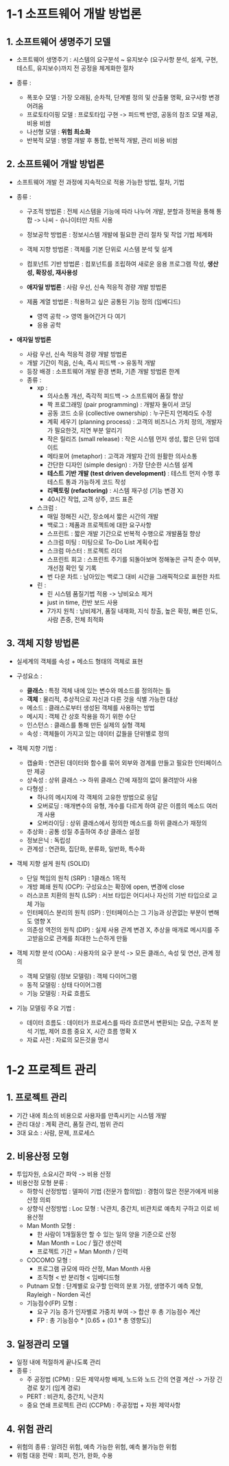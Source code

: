 # 1-1 소프트웨어 개발 방법론

## 1. 소프트웨어 생명주기 모델
- 소프트웨어 생명주기 : 시스템의 요구분석 ~ 유지보수 (요구사항 분석, 설계, 구현, 테스트, 유지보수)까지 전 공정을 체계화한 절차

- 종류 :
  - 폭포수 모델 : 가장 오래됨, 순차적, 단계별 정의 및 산출물 명확, 요구사항 변경 어려움
  - 프로토타이핑 모델 : 프로토타입 구현 -> 피드백 반영, 공동의 참조 모델 제공, 비용 비쌈
  - 나선형 모델 : **위험 최소화**
  - 반복적 모델 : 병렬 개발 후 통합, 반복적 개발, 관리 비용 비쌈

## 2. 소프트웨어 개발 방법론
- 소프트웨어 개발 전 과정에 지속적으로 적용 가능한 방법, 절차, 기법

- 종류 :
  - 구조적 방법론 : 전체 시스템을 기능에 따라 나누어 개발, 분할과 정복을 통해 통합 -> 나씨 - 슈나이터만 차트 사용
  - 정보공학 방법론 : 정보시스템 개발에 필요한 관리 절차 및 작업 기법 체계화
  - 객체 지향 방법론 : 객체를 기본 단위로 시스템 분석 및 설계
  - 컴포넌트 기반 방법론 : 컴포넌트를 조립하여 새로운 응용 프로그램 작성, **생산성, 확장성, 재사용성**
  
  - **애자일 방법론** : 사람 우선, 신속 적응적 경량 개발 방법론
  - 제품 계열 방법론 : 적용하고 싶은 공통된 기능 정의 (임베디드)
    - 영역 공학 -> 영역 들어간거 다 여기
    - 응용 공학

- **애자일 방법론**
  - 사람 우선, 신속 적응적 경량 개발 방법론 
  - 개발 기간이 적음, 신속, 즉시 피드백 -> 유동적 개발
  - 등장 배경 : 소프트웨어 개발 환경 변화, 기존 개발 방법론 한계
  - 종류 :
    - xp :
        - 의사소통 개선, 즉각적 피드백 -> 소프트웨어 품질 향상
        - 짝 프로그래밍 (pair programming) : 개발자 둘이서 코딩
        - 공동 코드 소유 (collective ownership) : 누구든지 언제라도 수정
        - 계획 세우기 (planning process) : 고객의 비즈니스 가치 정의, 개발자가 필요한것, 지연 부분 알리기
        - 작은 릴리즈 (small release) : 작은 시스템 먼저 생성, 짧은 단위 업데이트
        - 메타포어 (metaphor) : 고객과 개발자 간의 원활한 의사소통
        - 간단한 디자인 (simple design) : 가장 단순한 시스템 설계
        - **테스트 기반 개발 (test driven development)** : 테스트 먼저 수행 후 테스트 통과 가능하게 코드 작성
        - **리펙토링 (refactoring)** : 시스템 재구성 (기능 변경 X)
        - 40시간 작업, 고객 상주, 코드 표준
    - 스크럼 :
        - 매일 정해진 시간, 장소에서 짧은 시간의 개발
        - 백로그 : 제품과 프로젝트에 대한 요구사항
        - 스프린트 : 짧은 개발 기간으로 반복적 수행으로 개발품질 향상
        - 스크럼 미팅 : 미팅으로 To-Do List 계획수립
        - 스크럼 마스터 : 프로젝트 리더
        - 스프린트 회고 : 스프린트 주기를 되돌아보며 정해놓은 규칙 준수 여부, 개선점 확인 및 기록
        - 번 다운 차트 : 남아있는 백로그 대비 시간을 그래픽적으로 표현한 차트
    - 린 :
        - 린 시스템 품질기법 적용 -> 낭비요소 제거
        - just in time, 칸반 보드 사용
        - 7가지 원칙 : 낭비제거, 품질 내재화, 지식 창출, 높은 확정, 빠른 인도, 사람 존중, 전체 최적화

## 3. 객체 지향 방법론
- 실세계의 객체를 속성 + 메소드 형태의 객체로 표현
- 구성요소 :
    - **클래스** : 특정 객체 내에 있는 변수와 메소드를 정의하는 틀
    - **객체** : 물리적, 추상적으로 자신과 다른 것을 식별 가능한 대상
    - 메소드 : 클래스로부터 생성된 객체를 사용하는 방법
    - 메시지 : 객체 간 상호 작용을 하기 위한 수단
    - 인스턴스 : 클래스를 통해 만든 실제의 실형 객체
    - 속성 : 객체들이 가지고 있는 데이터 값들을 단위별로 정의

- 객체 지향 기법 :
    - 캡슐화 : 연관된 데이터와 함수를 묶어 외부와 경계를 만들고 필요한 인터페이스만 제공
    - 상속성 : 상위 클래스 -> 하위 클래스 간에 재정의 없이 물려받아 사용
    - 다형성 :
        - 하나의 메시지에 각 객체의 고유한 방법으로 응답
        - 오버로딩 : 매개변수의 유형, 개수를 다르게 하여 같은 이름의 메소드 여러개 사용
        - 오버라이딩 : 상위 클래스에서 정의한 메소드를 하위 클래스가 재정의
    - 추상화 : 공통 성질 추출하여 추상 클래스 설정
    - 정보은닉 : 독립성
    - 관계성 : 연관화, 집단화, 분류화, 일반화, 특수화

- 객체 지향 설게 원칙 (SOLID)
    - 단일 책임의 원칙 (SRP) : 1클래스 1목적
    - 개방 폐쇄 원칙 (OCP): 구성요소는 확장에 open, 변경에 close
    - 러스코프 치환의 원칙 (LSP) : 서브 타입은 어디서나 자신의 기반 타입으로 교체 가능
    - 인터페이스 분리의 원칙 (ISP) : 인터페이스는 그 기능과 상관없는 부분이 변해도 영향 X
    - 의존성 역전의 원칙 (DIP) : 실제 사용 관계 변경 X, 추상을 매개로 메시지를 주고받음으로 관계를 최대한 느슨하게 만듦

- 객체 지향 분석 (OOA) : 사용자의 요구 분석 -> 모든 클래스, 속성 및 연산, 관계 정의
    - 객체 모델링 (정보 모델링) : 객체 다이어그램
    - 동적 모델링 : 상태 다이어그램
    - 기능 모델링 : 자료 흐름도

- 기능 모델링 주요 기법 :
    - 데이터 흐름도 : 데이터가 프로세스를 따라 흐르면서 변환되는 모습, 구조적 분석 기법, 제어 흐름 중요 X, 시간 흐름 명확 X
    - 자료 사전 : 자료의 모든것을 명시

# 1-2 프로젝트 관리
## 1. 프로젝트 관리
- 기간 내에 최소의 비용으로 사용자를 만족시키는 시스템 개발
- 관리 대상 : 계획 관리, 품질 관리, 범위 관리
- 3대 요소 : 사람, 문제, 프로세스

## 2. 비용산정 모형
- 투입자원, 소요시간 파악 -> 비용 산정
- 비용산정 모형 분류 :
    - 하향식 산정방법 : 델파이 기법 (전문가 합의법) : 경험이 많은 전문가에게 비용 산정 의뢰
    - 상향식 산정방법 : Loc 모형 : 낙관치, 중간치, 비관치로 예측치 구하고 이로 비용산정
    - Man Month 모형 :
        - 한 사람이 1개월동안 할 수 있는 일의 양을 기준으로 산정
        - Man Month = Loc / 월간 생산력
        - 프로젝트 기간 = Man Month / 인력
    - COCOMO 모형 :
        - 프로그램 규모에 따라 산정, Man Month 사용
        - 조직형 < 반 분리형 < 임베디드형
    - Putnam 모형 : 단계별로 요구할 인력의 분포 가정, 생명주기 예측 모형, Rayleigh - Norden 곡선
    - 기능점수(FP) 모형 :
        - 요구 기능 증가 인자별로 가중치 부여 -> 합산 후 총 기능점수 계산
        - FP : 총 기능점수 * [0.65 + (0.1 * 총 영향도)]

## 3. 일정관리 모델
- 일정 내에 적절하게 끝나도록 관리
- 종류 :
    - 주 공정법 (CPM) : 모든 제약사항 배제, 노드와 노드 간의 연결 계산 -> 가장 긴 경로 찾기 (임계 경로)
    - PERT : 비관치, 중간치, 낙관치
    - 중요 연쇄 프로젝트 관리 (CCPM) : 주공정법 + 자원 제약사항

## 4. 위험 관리
- 위험의 종류 : 알려진 위험, 예측 가능한 위험, 예측 불가능한 위험
- 위험 대응 전략 : 회피, 전가, 완화, 수용